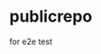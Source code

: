 # publicrepo
for e2e test













































































































































































































































































































































































































































































































































































































































































































































































































































































































































































































































